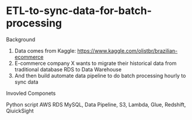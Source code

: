 # ETL-to-sync-data-for-batch-processing

Background

1. Data comes from Kaggle: https://www.kaggle.com/olistbr/brazilian-ecommerce
2. E-commerce company X wants to migrate their historical data from traditional database RDS to Data Warehouse
3. And then build automate data pipeline to do batch processing hourly to sync data

Invovled Componets

Python script
AWS RDS MySQL, Data Pipeline, S3, Lambda, Glue, Redshift, QiuickSight

